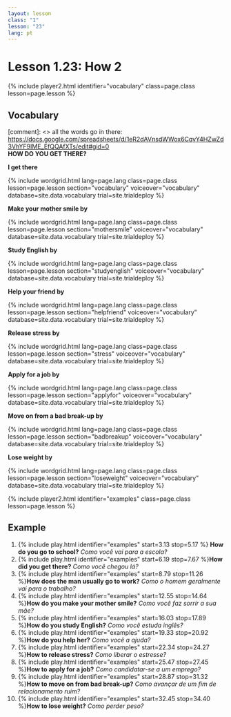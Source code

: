 ```yaml
---
layout: lesson
class: "1"
lesson: "23"
lang: pt
---
```



# Lesson 1.23: How 2


{% include player2.html identifier="vocabulary" class=page.class lesson=page.lesson %}
## Vocabulary 

[comment]: <>  all the words go in there: https://docs.google.com/spreadsheets/d/1eR2dAVnsdWWox6CqvY4HZwZd3VhYF9IME_EfQQAfXTs/edit#gid=0  
**HOW DO YOU GET THERE?**  

		
**I get there** 

{% include wordgrid.html lang=page.lang
		class=page.class 
		lesson=page.lesson 
		section="vocabulary"
		voiceover="vocabulary"
		database=site.data.vocabulary 
		trial=site.trialdeploy %} 

**Make your mother smile by**  

{% include wordgrid.html lang=page.lang
		class=page.class 
		lesson=page.lesson 
		section="mothersmile"
		voiceover="vocabulary"
		database=site.data.vocabulary 
		trial=site.trialdeploy %}  



**Study English by**

{% include wordgrid.html lang=page.lang
		class=page.class 
		lesson=page.lesson 
		section="studyenglish"
		voiceover="vocabulary"
		database=site.data.vocabulary 
		trial=site.trialdeploy %} 
   
**Help your friend by**

{% include wordgrid.html lang=page.lang
		class=page.class 
		lesson=page.lesson 
		section="helpfriend"
		voiceover="vocabulary"
		database=site.data.vocabulary 
		trial=site.trialdeploy %} 

**Release stress by**

{% include wordgrid.html lang=page.lang
		class=page.class 
		lesson=page.lesson 
		section="stress"
		voiceover="vocabulary"
		database=site.data.vocabulary 
		trial=site.trialdeploy %} 
  
**Apply for a job by**  

{% include wordgrid.html lang=page.lang
		class=page.class 
		lesson=page.lesson 
		section="applyfor"
		voiceover="vocabulary"
		database=site.data.vocabulary 
		trial=site.trialdeploy %} 
   

**Move on from a bad break-up by**

{% include wordgrid.html lang=page.lang
		class=page.class 
		lesson=page.lesson 
		section="badbreakup"
		voiceover="vocabulary"
		database=site.data.vocabulary 
		trial=site.trialdeploy %} 

**Lose weight by**

{% include wordgrid.html lang=page.lang
		class=page.class 
		lesson=page.lesson 
		section="loseweight"
		voiceover="vocabulary"
		database=site.data.vocabulary 
		trial=site.trialdeploy %} 

{% include player2.html identifier="examples" class=page.class lesson=page.lesson %}

## Example
1. {% include play.html identifier="examples" start=3.13 stop=5.17 %} **How do you go to school?** *Como você vai para a escola?*
2. {% include play.html identifier="examples" start=6.19 stop=7.67 %}**How did you get there?** *Como você chegou lá?*
3. {% include play.html identifier="examples" start=8.79 stop=11.26 %}**How does the man usually go to work?** *Como o homem geralmente vai para o trabalho?*
4. {% include play.html identifier="examples" start=12.55 stop=14.64 %}**How do you make your mother smile?** *Como você faz sorrir a sua mãe?*
5. {% include play.html identifier="examples" start=16.03 stop=17.89 %}**How do you study English?** *Como você estuda inglês?*
6. {% include play.html identifier="examples" start=19.33 stop=20.92 %}**How do you help her?** *Como você a ajuda?*
7. {% include play.html identifier="examples" start=22.34 stop=24.27 %}**How to release stress?** *Como liberar o estresse?*
8. {% include play.html identifier="examples" start=25.47 stop=27.45 %}**How to apply for a job?** *Como candidatar-se a um emprego?*
9. {% include play.html identifier="examples" start=28.87 stop=31.32 %}**How to move on from bad break-up?** *Como avançar de um fim de relacionamento ruim?*
10. {% include play.html identifier="examples" start=32.45 stop=34.40 %}**How to lose weight?** *Como perder peso?*

 

